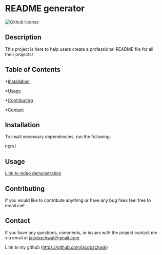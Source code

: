 # README generator 
![Github license](https://img.shields.io/badge/license-MIT-blue.svg)

## Description 
This project is here to help users create a professional README file for all their projects! 

## Table of Contents 

*[Installation](#installation)

*[Usage](#usage)

*[Contributing](#contributing)

*[Contact](#contact)

## Installation 

To insall necessary dependencies, run the following: 

npm i

## Usage

[Link to video demonstration](#https://drive.google.com/file/d/1ONFaWCxJ4CwMH0SqM0PAgBFh3-LVAAor/view?usp=sharing)

## Contributing 

If you would like to contribute anything or have any bug fixes feel free to email me! 


## Contact

If you have any questions, comments, or issues with the project contact me via email at jacobschwal@gmail.com.

Link to my github (https://github.com/jacobschwal)
